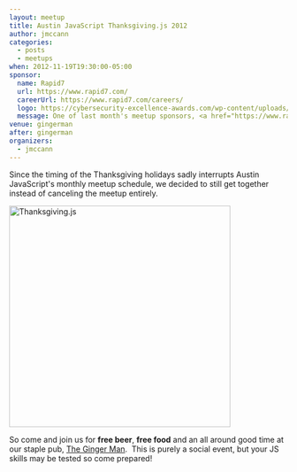 ```yaml
---
layout: meetup
title: Austin JavaScript Thanksgiving.js 2012
author: jmccann
categories:
  - posts
  - meetups
when: 2012-11-19T19:30:00-05:00
sponsor:
  name: Rapid7
  url: https://www.rapid7.com/
  careerUrl: https://www.rapid7.com/careers/
  logo: https://cybersecurity-excellence-awards.com/wp-content/uploads/2016/02/377921-500x84.png
  message: One of last month's meetup sponsors, <a href="https://www.rapid7.com/">Rapid 7</a>, is our exclusive sponsor for this event so be sure to thank them and say hello!
venue: gingerman
after: gingerman
organizers:
  - jmccann
---
```

Since the timing of the Thanksgiving holidays sadly interrupts Austin JavaScript's monthly meetup schedule, we decided to still get together instead of canceling the meetup entirely.

<a href="http://austinjavascript.com/wp-content/uploads/2012/11/thanksgiving.js-400x400.png" rel="lightbox[386]"><img class="size-full wp-image-389 alignnone" title="Thanksgiving.js" src="http://austinjavascript.com/wp-content/uploads/2012/11/thanksgiving.js-400x400.png" alt="Thanksgiving.js" width="400" height="400" /></a>

So come and join us for **free beer**, **free food** and an all around good time at our staple pub, [The Ginger Man][1].  This is purely a social event, but your JS skills may be tested so come prepared!

[1]: http://aus.gingermanpub.com/
